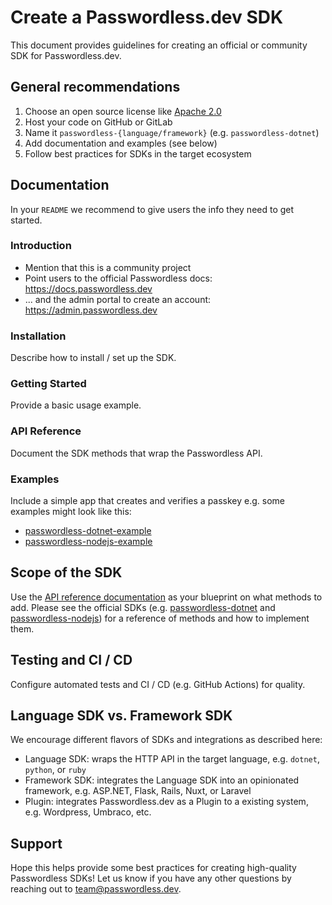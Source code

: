 # Create a Passwordless.dev SDK

This document provides guidelines for creating an official or community SDK for Passwordless.dev.

## General recommendations

1. Choose an open source license like [Apache 2.0](./LICENSE)
2. Host your code on GitHub or GitLab
3. Name it `passwordless-{language/framework}` (e.g. `passwordless-dotnet`)
4. Add documentation and examples (see below)
5. Follow best practices for SDKs in the target ecosystem

## Documentation

In your `README` we recommend to give users the info they need to get started.

### Introduction

- Mention that this is a community project
- Point users to the official Passwordless docs: https://docs.passwordless.dev
- ... and the admin portal to create an account: https://admin.passwordless.dev

### Installation

Describe how to install / set up the SDK.

### Getting Started

Provide a basic usage example.

### API Reference

Document the SDK methods that wrap the Passwordless API.

### Examples

Include a simple app that creates and verifies a passkey e.g. some examples might look like this:

- [passwordless-dotnet-example]
- [passwordless-nodejs-example]

## Scope of the SDK

Use the [API reference documentation](https://docs.passwordless.dev/guide/api.html) as your blueprint on what methods to add. Please see the official SDKs (e.g. [passwordless-dotnet] and [passwordless-nodejs]) for a reference of methods and how to implement them.

## Testing and CI / CD

Configure automated tests and CI / CD (e.g. GitHub Actions) for quality.

## Language SDK vs. Framework SDK

We encourage different flavors of SDKs and integrations as described here:

- Language SDK: wraps the HTTP API in the target language, e.g. `dotnet`, `python`, or `ruby`
- Framework SDK: integrates the Language SDK into an opinionated framework, e.g. ASP.NET, Flask, Rails, Nuxt, or Laravel
- Plugin: integrates Passwordless.dev as a Plugin to a existing system, e.g. Wordpress, Umbraco, etc.

[passwordless-dotnet]: https://github.com/passwordless/passwordless-dotnet
[passwordless-nodejs]: https://github.com/passwordless/passwordless-nodejs
[passwordless-dotnet-example]: https://github.com/passwordless/passwordless-dotnet-example
[passwordless-nodejs-example]: https://github.com/passwordless/passwordless-nodejs-example

## Support

Hope this helps provide some best practices for creating high-quality Passwordless SDKs! Let us know if you have any other questions by reaching out to team@passwordless.dev.
